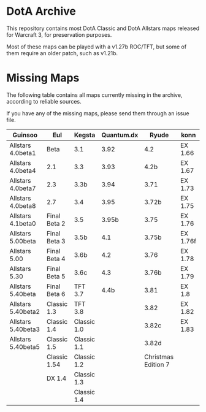 # DotA Archive

This repository contains most DotA Classic and DotA Allstars maps released for Warcraft 3, for preservation purposes.

Most of these maps can be played with a v1.27b ROC/TFT, but some of them require an older patch, such as v1.21b.

# Missing Maps

The following table contains all maps currently missing in the archive, according to reliable sources.

If you have any of the missing maps, please send them through an issue file.

| Guinsoo | Eul | Kegsta | Quantum.dx | Ryude | konn |
| -------- | -------- | -------- | -------- | -------- | -------- |
| Allstars 4.0beta1 | Beta | 3.1 | 3.92 | 4.2 | EX 1.66 |
| Allstars 4.0beta4 | 2.1 | 3.3 | 3.93 | 4.2b | EX 1.67 |
| Allstars 4.0beta7 | 2.3 | 3.3b | 3.94 | 3.71 | EX 1.73 |
| Allstars 4.0beta8 | 2.7 | 3.4 | 3.95 | 3.72b | EX 1.75 |
| Allstars 4.1beta0 | Final Beta 2 | 3.5 | 3.95b | 3.75 | EX 1.76 |
| Allstars 5.00beta | Final Beta 3 | 3.5b | 4.1 | 3.75b | EX 1.76f |
| Allstars 5.00 | Final Beta 4 | 3.6b | 4.2 | 3.76 | EX 1.78 |
| Allstars 5.30 | Final Beta 5 | 3.6c | 4.3 | 3.76b | EX 1.79 |
| Allstars 5.40beta | Final Beta 6 | TFT 3.7 | 4.4b | 3.81 | EX 1.8 |
| Allstars 5.40beta2 | Classic 1.3 | TFT 3.8 |  | 3.82 | EX 1.82 |
| Allstars 5.40beta3 | Classic 1.4 | Classic 1.0 |  | 3.82c | EX 1.83 |
| Allstars 5.40beta5 | Classic 1.5 | Classic 1.1 |  | 3.82d |  |
|  | Classic 1.54 | Classic 1.2 |  | Christmas Edition 7 |  |
|  | DX 1.4 | Classic 1.3 |  |  |  |
|  | | Classic 1.4 |  |  |  |